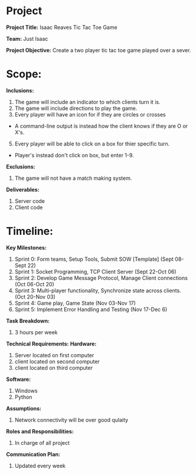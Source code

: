 # Project
**Project Title:**
Isaac Reaves Tic Tac Toe Game

**Team:**
Just Isaac

**Project Objective:**
Create a two player tic tac toe game played over a sever.

# Scope:
**Inclusions:**
1. The game will include an indicator to which clients turn it is.
2. The game will include directions to play the game.
3. Every player will have an icon for if they are circles or crosses
  * A command-line output is instead how the client knows if they are O or X's.
5. Every player will be able to click on a box for thier specific turn.
  * Player's instead don't click on box, but enter 1-9.

**Exclusions:**
1. The game will not have a match making system.

**Deliverables:**
1. Server code
2. Client code

# Timeline:
**Key Milestones:**
1. Sprint 0: Form teams, Setup Tools, Submit SOW [Template] (Sept 08-Sept 22)
2. Sprint 1: Socket Programming, TCP Client Server (Sept 22-Oct 06)
3. Sprint 2: Develop Game Message Protocol, Manage Client connections (Oct 06-Oct 20)
4. Sprint 3: Multi-player functionality, Synchronize state across clients. (Oct 20-Nov 03)
5. Sprint 4: Game play, Game State (Nov 03-Nov 17)
6. Sprint 5: Implement Error Handling and Testing (Nov 17-Dec 6)
   
**Task Breakdown:**
1. 3 hours per week

**Technical Requirements:**
**Hardware:**
1. Server located on first computer
2. client located on second computer
3. client located on third computer

**Software:**
1. Windows
2. Python

**Assumptions:**
1. Network connectivity will be over good qulaity

**Roles and Responsibilities:**
1. In charge of all project

**Communication Plan:**
1. Updated every week
